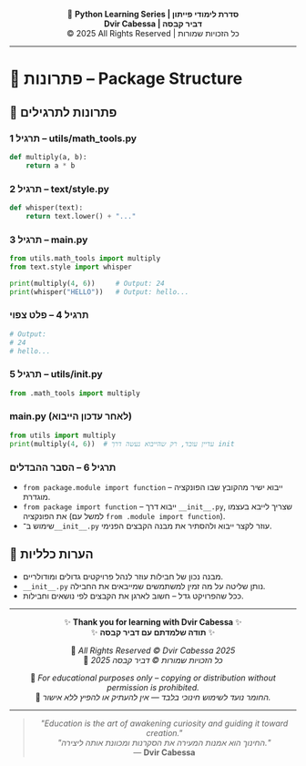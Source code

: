 <!-- DC_HEADER_START -->
<div align="center">

🐍 **Python Learning Series | סדרת לימודי פייתון**  
**Dvir Cabessa | דביר קבסה**  
© 2025 All Rights Reserved | כל הזכויות שמורות

</div>

---
<!-- DC_HEADER_END -->

# 📘 פתרונות – Package Structure

## 🧪 פתרונות לתרגילים

### תרגיל 1 – utils/math_tools.py
```python
def multiply(a, b):
    return a * b
```

### תרגיל 2 – text/style.py
```python
def whisper(text):
    return text.lower() + "..."
```

### תרגיל 3 – main.py
```python
from utils.math_tools import multiply
from text.style import whisper

print(multiply(4, 6))     # Output: 24
print(whisper("HELLO"))   # Output: hello...
```

### תרגיל 4 – פלט צפוי
```python
# Output:
# 24
# hello...
```

### תרגיל 5 – utils/__init__.py
```python
from .math_tools import multiply
```

### main.py (לאחר עדכון הייבוא)
```python
from utils import multiply
print(multiply(4, 6))  # עדיין עובד, רק שהייבוא נעשה דרך init
```

### תרגיל 6 – הסבר ההבדלים
- `from package.module import function` – ייבוא ישיר מהקובץ שבו הפונקציה מוגדרת.
- `from package import function` – ייבוא דרך `__init__.py`, שצריך לייבא בעצמו את הפונקציה (למשל עם `from .module import function`).
- שימוש ב־`__init__.py` עוזר לקצר ייבוא ולהסתיר את מבנה הקבצים הפנימי.

## 💬 הערות כלליות

* מבנה נכון של חבילות עוזר לנהל פרויקטים גדולים ומודולריים.
* `__init__.py` נותן שליטה על מה זמין למשתמשים שמייבאים את החבילה.
* ככל שהפרויקט גדל – חשוב לארגן את הקבצים לפי נושאים וחבילות.

<!-- DC_FOOTER_START -->
---

<div align="center">

✨ **Thank you for learning with Dvir Cabessa** ✨  
✨ **תודה שלמדתם עם דביר קבסה** ✨  

📘 *All Rights Reserved © Dvir Cabessa 2025*  
📘 *כל הזכויות שמורות © דביר קבסה 2025*  

🔗 *For educational purposes only – copying or distribution without permission is prohibited.*  
🔗 *החומר נועד לשימוש חינוכי בלבד — אין להעתיק או להפיץ ללא אישור.*

---

> _"Education is the art of awakening curiosity and guiding it toward creation."_  
> _"החינוך הוא אמנות המעירה את הסקרנות ומכוונת אותה ליצירה."_  
> — **Dvir Cabessa**

</div>
<!-- DC_FOOTER_END -->

